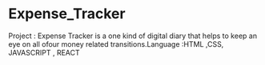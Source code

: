 # Expense_Tracker
Project :  Expense Tracker is a one kind of digital diary that helps to keep an eye on all ofour money related transitions.Language :HTML ,CSS, JAVASCRIPT , REACT
